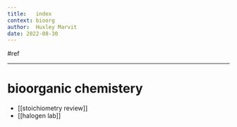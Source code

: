 ```yaml
---
title:   index
context: bioorg
author:  Huxley Marvit
date: 2022-08-30
---
```


 #ref

***

# bioorganic chemistery

- [[stoichiometry review]]
- [[halogen lab]]